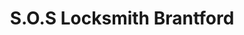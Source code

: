---
title: "S.O.S Locksmith Brantford"
url: /brantford/s-o-s-locksmith-brantford/
shop: Schlüsseldienst
---